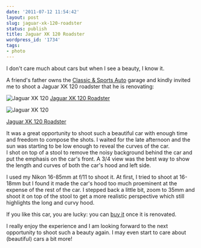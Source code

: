 ```yaml
---
date: '2011-07-12 11:54:42'
layout: post
slug: jaguar-xk-120-roadster
status: publish
title: Jaguar XK 120 Roadster
wordpress_id: '1734'
tags:
- photo
---
```


I don't care much about cars but when I see a beauty, I know it.

A friend's father owns the [Classic & Sports Auto][csa] garage and kindly invited me to shoot a Jaguar XK 120 roadster that he is renovating:


![Jaguar XK 120](http://farm7.static.flickr.com/6148/5927230855_a206015beb_z.jpg)
[Jaguar XK 120 Roadster](http://www.flickr.com/photos/jmesnil/5927230855/)



![Jaguar XK 120](http://farm7.static.flickr.com/6015/5927785456_6a8635292c_z.jpg)

[Jaguar XK 120 Roadster](http://www.flickr.com/photos/jmesnil/5927785456/)


It was a great opportunity to shoot such a beautiful car with enough time and freedom to compose the shots. I waited for the late afternoon and the sun was starting to be low enough to reveal the curves of the car.  
I shot on top of a stool to remove the noisy background behind the car and put the emphasis on the car's front. A 3/4 view was the best way to show the length and curves of both the car's hood and left side.

I used my Nikon 16-85mm at f/11 to shoot it. At first, I tried to shoot at 16-18mm but I found it made the car's hood too much proeminent at the expense of the rest of the car. I stepped back a little bit, zoom to 35mm and shoot it on top of the stool to get a more realistic perspective which still highlights the long and curvy hood.

If you like this car, you are lucky: you can [buy it][achat] once it is renovated.

I really enjoy the experience and I am looking forward to the next opportunity to shoot such a beauty again. I may even start to care about (beautiful) cars a bit more!

[csa]: http://www.classicetsportautos.fr/
[achat]: http://www.classicetsportautos.fr/achatsventes.html

